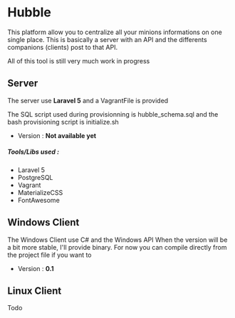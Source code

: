 # Hubble

This platform allow you to centralize all your minions informations on one single place. 
This is basically a server with an API and the differents companions (clients) post to that API. 

All of this tool is still very much work in progress

## Server
The server use **Laravel 5** and a VagrantFile is provided

The SQL script used during provisionning is hubble_schema.sql and the bash provisioning script is initialize.sh
- Version : **Not available yet**

##### Tools/Libs used :
- Laravel 5
- PostgreSQL
- Vagrant
- MaterializeCSS
- FontAwesome

## Windows Client
The Windows Client use C# and the Windows API
When the version will be a bit more stable, I'll provide binary. For now you can compile directly from the project file if you want to
- Version : **0.1**

## Linux Client
Todo
